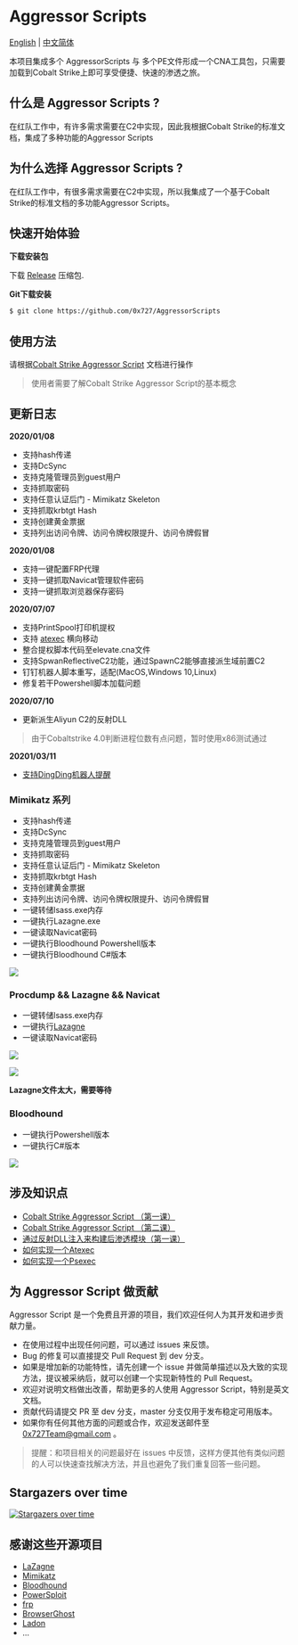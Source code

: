 # Aggressor Scripts

[English](./README.md) | [中文简体](./README_zh.md)

本项目集成多个 AggressorScripts 与 多个PE文件形成一个CNA工具包，只需要加载到Cobalt Strike上即可享受便捷、快速的渗透之旅。

## 什么是 Aggressor Scripts ?

在红队工作中，有许多需求需要在C2中实现，因此我根据Cobalt Strike的标准文档，集成了多种功能的Aggressor Scripts

## 为什么选择 Aggressor Scripts ?

在红队工作中，有很多需求需要在C2中实现，所以我集成了一个基于Cobalt Strike的标准文档的多功能Aggressor Scripts。

## 快速开始体验

**下载安装包**

下载 [Release](https://github.com/0x727/AggressorScripts/releases) 压缩包.

**Git下载安装**

```bash
$ git clone https://github.com/0x727/AggressorScripts
```

## 使用方法

请根据[Cobalt Strike Aggressor Script](https://cobaltstrike.com/aggressor-script/index.html) 文档进行操作

> 使用者需要了解Cobalt Strike Aggressor Script的基本概念



## 更新日志


**2020/01/08**

- 支持hash传递
- 支持DcSync
- 支持克隆管理员到guest用户
- 支持抓取密码
- 支持任意认证后门 - Mimikatz Skeleton
- 支持抓取krbtgt Hash
- 支持创建黄金票据
- 支持列出访问令牌、访问令牌权限提升、访问令牌假冒

**2020/01/08**

- 支持一键配置FRP代理
- 支持一键抓取Navicat管理软件密码
- 支持一键抓取浏览器保存密码

**2020/07/07**

- 支持PrintSpool打印机提权
- 支持 [atexec](https://payloads.online/archivers/2020-06-28/1) 横向移动
- 整合提权脚本代码至elevate.cna文件
- 支持SpwanReflectiveC2功能，通过SpawnC2能够直接派生域前置C2
- 钉钉机器人脚本重写，适配(MacOS,Windows 10,Linux)
- 修复若干Powershell脚本加载问题

**2020/07/10**

- 更新派生Aliyun C2的反射DLL
> 由于Cobaltstrike 4.0判断进程位数有点问题，暂时使用x86测试通过

**20201/03/11**

- [支持DingDing机器人提醒](./DingPack/DIngPack.cna)


### Mimikatz 系列

- 支持hash传递
- 支持DcSync
- 支持克隆管理员到guest用户
- 支持抓取密码
- 支持任意认证后门 - Mimikatz Skeleton
- 支持抓取krbtgt Hash
- 支持创建黄金票据
- 支持列出访问令牌、访问令牌权限提升、访问令牌假冒
- 一键转储lsass.exe内存
- 一键执行Lazagne.exe
- 一键读取Navicat密码
- 一键执行Bloodhound Powershell版本
- 一键执行Bloodhound C#版本


![](images/2020-01-08-17-00-32.png)


### Procdump && Lazagne && Navicat

- 一键转储lsass.exe内存
- 一键执行[Lazagne](https://github.com/AlessandroZ/LaZagne)
- 一键读取Navicat密码

![](images/2020-01-08-17-02-13.png)

![](images/2020-01-08-17-40-51.png)

**Lazagne文件太大，需要等待**

### Bloodhound

- 一键执行Powershell版本
- 一键执行C#版本

![](images/2020-01-08-17-03-57.png)

## 涉及知识点

- [Cobalt Strike Aggressor Script （第一课）](https://payloads.online/archivers/2020-03-02/4)
- [Cobalt Strike Aggressor Script （第二课）](https://payloads.online/archivers/2020-03-02/5)
- [通过反射DLL注入来构建后渗透模块（第一课）](https://payloads.online/archivers/2020-03-02/1)
- [如何实现一个Atexec](https://payloads.online/archivers/2020-06-28/1)
- [如何实现一个Psexec](https://payloads.online/archivers/2020-04-02/1)

## 为 Aggressor Script 做贡献

Aggressor Script 是一个免费且开源的项目，我们欢迎任何人为其开发和进步贡献力量。

- 在使用过程中出现任何问题，可以通过 issues 来反馈。
- Bug 的修复可以直接提交 Pull Request 到 dev 分支。
- 如果是增加新的功能特性，请先创建一个 issue 并做简单描述以及大致的实现方法，提议被采纳后，就可以创建一个实现新特性的 Pull Request。
- 欢迎对说明文档做出改善，帮助更多的人使用 Aggressor Script，特别是英文文档。
- 贡献代码请提交 PR 至 dev 分支，master 分支仅用于发布稳定可用版本。
- 如果你有任何其他方面的问题或合作，欢迎发送邮件至 0x727Team@gmail.com 。

> 提醒：和项目相关的问题最好在 issues 中反馈，这样方便其他有类似问题的人可以快速查找解决方法，并且也避免了我们重复回答一些问题。

## Stargazers over time

[![Stargazers over time](https://starchart.cc/0x727/AggressorScript_0x727.svg)](https://starchart.cc/0x727/AggressorScript_0x727)

## 感谢这些开源项目

- [LaZagne](https://github.com/AlessandroZ/LaZagne)
- [Mimikatz](https://github.com/gentilkiwi/mimikatz)
- [Bloodhound](https://github.com/BloodHoundAD/BloodHound)
- [PowerSploit](https://github.com/PowerShellMafia/PowerSploit)
- [frp](https://github.com/fatedier/frp)
- [BrowserGhost](https://github.com/QAX-A-Team/BrowserGhost)
- [Ladon](https://github.com/k8gege/Ladon)
- ...